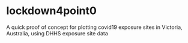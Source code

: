 # lockdown4point0
A quick proof of concept for plotting covid19 exposure sites in Victoria, Australia, using DHHS exposure site data
